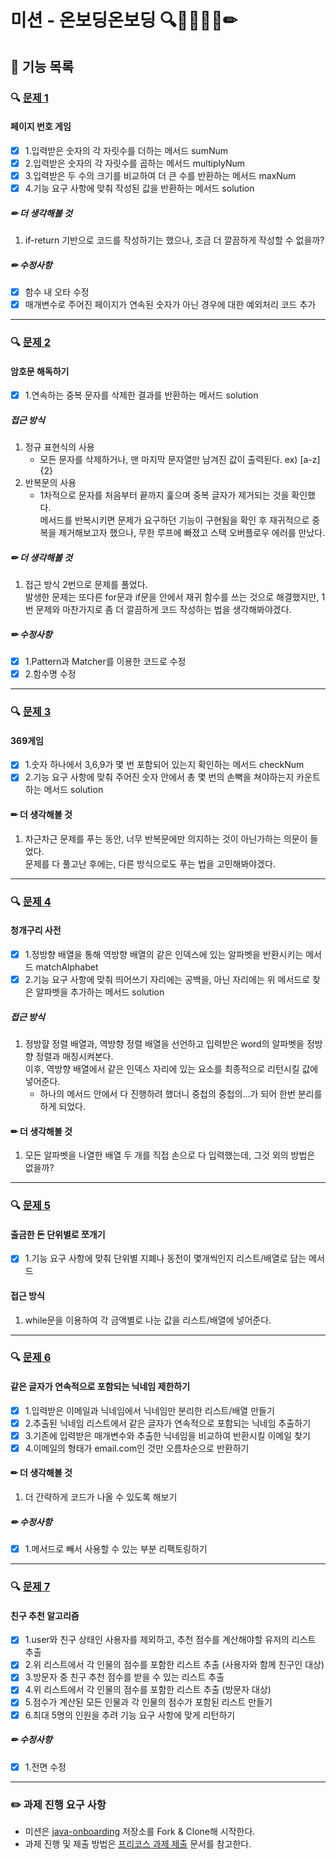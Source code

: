 # 미션 - 온보딩온보딩 🔍📮🚨🚀🎯✏

## 🚀 기능 목록
### 🔍 [문제 1](./docs/PROBLEM1.md)
#### 페이지 번호 게임
- [x] 1.입력받은 숫자의 각 자릿수를 더하는 메서드 sumNum
- [x] 2.입력받은 숫자의 각 자릿수를 곱하는 메서드 multiplyNum
- [x] 3.입력받은 두 수의 크기를 비교하여 더 큰 수를 반환하는 메서드 maxNum
- [x] 4.기능 요구 사항에 맞춰 작성된 값을 반환하는 메서드 solution

##### ✏ 더 생각해볼 것
1. if-return 기반으로 코드를 작성하기는 했으나, 조금 더 깔끔하게 작성할 수 없을까?

##### ✏ 수정사항
- [X] 함수 내 오타 수정
- [X] 매개변수로 주어진 페이지가 연속된 숫자가 아닌 경우에 대한 예외처리 코드 추가

---
### 🔍 [문제 2](./docs/PROBLEM2.md)
#### 암호문 해독하기
- [x] 1.연속하는 중복 문자를 삭제한 결과를 반환하는 메서드 solution

##### 접근 방식
1. 정규 표현식의 사용
   - 모든 문자를 삭제하거나, 맨 마지막 문자열만 남겨진 값이 출력된다. ex) [a-z]{2}
2. 반복문의 사용
   - 1차적으로 문자를 처음부터 끝까지 훑으며 중복 글자가 제거되는 것을 확인했다.   
   메서드를 반복시키면 문제가 요구하던 기능이 구현됨을 확인 후 재귀적으로 중복을 제거해보고자 했으나, 무한 루프에 빠졌고 스택 오버플로우 에러를 만났다.
   
##### ✏ 더 생각해볼 것
1. 접근 방식 2번으로 문제를 풀었다.   
발생한 문제는 또다른 for문과 if문을 안에서 재귀 함수를 쓰는 것으로 해결했지만, 1번 문제와 마찬가지로 좀 더 깔끔하게 코드 작성하는 법을 생각해봐야겠다.

##### ✏ 수정사항
- [X] 1.Pattern과 Matcher를 이용한 코드로 수정
- [X] 2.함수명 수정

---
### 🔍 [문제 3](./docs/PROBLEM3.md)
#### 369게임
- [x] 1.숫자 하나에서 3,6,9가 몇 번 포함되어 있는지 확인하는 메서드 checkNum
- [x] 2.기능 요구 사항에 맞춰 주어진 숫자 안에서 총 몇 번의 손뼉을 쳐야하는지 카운트하는 메서드 solution

#### ✏ 더 생각해볼 것
1. 차근차근 문제를 푸는 동안, 너무 반복문에만 의지하는 것이 아닌가하는 의문이 들었다.   
문제를 다 풀고난 후에는, 다른 방식으로도 푸는 법을 고민해봐야겠다.
---
### 🔍 [문제 4](./docs/PROBLEM4.md)
#### 청개구리 사전
- [x] 1.정방향 배열을 통해 역방향 배열의 같은 인덱스에 있는 알파벳을 반환시키는 메서드 matchAlphabet
- [x] 2.기능 요구 사항에 맞춰 띄어쓰기 자리에는 공백을, 아닌 자리에는 위 메서드로 찾은 알파벳을 추가하는 메서드 solution

##### 접근 방식
1. 정방햘 정렬 배열과, 역방향 정렬 배열을 선언하고 입력받은 word의 알파벳을 정방향 정렬과 매칭시켜본다.   
이후, 역방향 배열에서 같은 인덱스 자리에 있는 요소를 최종적으로 리턴시킬 값에 넣어준다.
   - 하나의 메서드 안에서 다 진행하려 했더니 중첩의 중첩의...가 되어 한번 분리를 하게 되었다.

#### ✏ 더 생각해볼 것
1. 모든 알파벳을 나열한 배열 두 개를 직접 손으로 다 입력했는데, 그것 외의 방법은 없을까?

---
### 🔍 [문제 5](./docs/PROBLEM5.md)
#### 출금한 돈 단위별로 쪼개기
- [X] 1.기능 요구 사항에 맞춰 단위별 지폐나 동전이 몇개씩인지 리스트/배열로 담는 메서드

#### 접근 방식
1. while문을 이용하여 각 금액별로 나눈 값을 리스트/배열에 넣어준다.

---
### 🔍 [문제 6](./docs/PROBLEM6.md)
#### 같은 글자가 연속적으로 포함되는 닉네임 제한하기
- [X] 1.입력받은 이메일과 닉네임에서 닉네임만 분리한 리스트/배열 만들기
- [X] 2.추출된 닉네임 리스트에서 같은 글자가 연속적으로 포함되는 닉네임 추출하기
- [X] 3.기존에 입력받은 매개변수와 추출한 닉네임을 비교하여 반환시킬 이메일 찾기
- [X] 4.이메일의 형태가 email.com인 것만 오름차순으로 반환하기

#### ✏ 더 생각해볼 것
1. 더 간략하게 코드가 나올 수 있도록 해보기

##### ✏ 수정사항
- [X] 1.메서드로 빼서 사용할 수 있는 부분 리팩토링하기

---
### 🔍 [문제 7](./docs/PROBLEM7.md)
#### 친구 추천 알고리즘
- [X] 1.user와 친구 상태인 사용자를 제외하고, 추천 점수를 계산해야할 유저의 리스트 추출
- [X] 2.위 리스트에서 각 인물의 점수를 포함한 리스트 추출 (사용자와 함께 친구인 대상)
- [X] 3.방문자 중 친구 추천 점수를 받을 수 있는 리스트 추출
- [X] 4.위 리스트에서 각 인물의 점수를 포함한 리스트 추출 (방문자 대상)
- [X] 5.점수가 계산된 모든 인물과 각 인물의 점수가 포함된 리스트 만들기
- [X] 6.최대 5명의 인원을 추려 기능 요구 사항에 맞게 리턴하기

##### ✏ 수정사항
- [X] 1.전면 수정

---

### ✏️ 과제 진행 요구 사항

- 미션은 [java-onboarding](https://github.com/woowacourse-precourse/java-onboarding) 저장소를 Fork & Clone해 시작한다.
- 과제 진행 및 제출 방법은 [프리코스 과제 제출](https://github.com/woowacourse/woowacourse-docs/tree/master/precourse) 문서를 참고한다.
